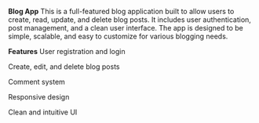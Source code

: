 **Blog App**
This is a full-featured blog application built to allow users to create, read, update, and delete blog posts. It includes user authentication, post management, and a clean user interface. The app is designed to be simple, scalable, and easy to customize for various blogging needs.

**Features**
User registration and login

Create, edit, and delete blog posts

Comment system 

Responsive design

Clean and intuitive UI
